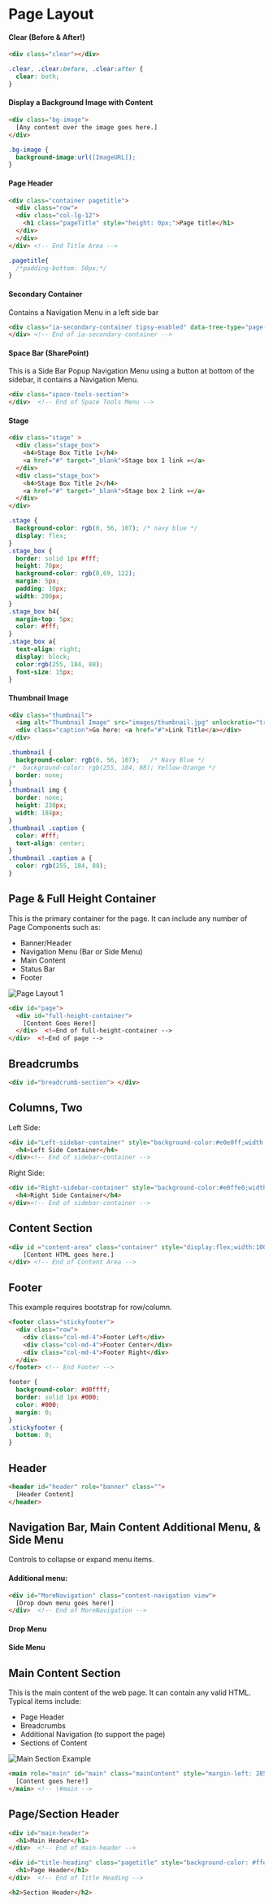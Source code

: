 # Page Layout

#### Clear (Before & After!)
```html
<div class="clear"></div>
```
```css
.clear, .clear:before, .clear:after {
  clear: both; 
}
```

#### Display a Background Image with Content
```html
<div class="bg-image"> 
  [Any content over the image goes here.]
</div>
```
```css
.bg-image { 
  background-image:url([ImageURL]);
}
```

#### Page Header
```html
<div class="container pagetitle">
  <div class="row">
  <div class="col-lg-12">
    <h1 class="pageTitle" style="height: 0px;">Page title</h1>
  </div>
  </div>
</div> <!-- End Title Area -->
```
```css
.pagetitle{
  /*padding-bottom: 50px;*/
}
```

#### Secondary Container
Contains a Navigation Menu in a left side bar
```html
<div class="ia-secondary-container tipsy-enabled" data-tree-type="page-tree">
</div> <!-- End of ia-secondary-container -->
```

#### Space Bar (SharePoint)
This is a Side Bar Popup Navigation Menu using a button at bottom of the sidebar, it contains a Navigation Menu. 
```html
<div class="space-tools-section">
</div>  <!-- End of Space Tools Menu -->
```

#### Stage
```html
<div class="stage" >
  <div class="stage_box">
    <h4>Stage Box Title 1</h4>
    <a href="#" target="_blank">Stage box 1 link »</a> 
  </div>
  <div class="stage_box">
    <h4>Stage Box Title 2</h4>
    <a href="#" target="_blank">Stage box 2 link »</a> 
  </div>
</div>
```
```css
.stage {
  Background-color: rgb(0, 56, 107); /* navy blue */
  display: flex;
}
.stage_box {
  border: solid 1px #fff;
  height: 70px;
  background-color: rgb(0,69, 122);
  margin: 5px;
  padding: 10px;
  width: 200px;
}
.stage_box h4{
  margin-top: 5px;
  color: #fff;
}
.stage_box a{
  text-align: right;
  display: block;
  color:rgb(255, 184, 88);
  font-size: 15px;
}
```

#### Thumbnail Image
```html
<div class="thumbnail">
  <img alt="Thumbnail Image" src="images/thumbnail.jpg" unlockratio="true">
  <div class="caption">Go here: <a href="#">Link Title</a></div>
</div>
```
```css
.thumbnail {
  background-color: rgb(0, 56, 107);   /* Navy Blue */
/*  background-color: rgb(255, 184, 88); Yellow-Orange */
  border: none;
}
.thumbnail img {
  border: none;
  height: 230px;
  width: 184px; 
}
.thumbnail .caption {
  color: #fff;
  text-align: center;
}
.thumbnail .caption a {
  color: rgb(255, 184, 88);
}
```

## Page & Full Height Container
This is the primary container for the page. It can include any number of Page Components such as:
  - Banner/Header
  - Navigation Menu (Bar or Side Menu)
  - Main Content
  - Status Bar  
  - Footer  
 
 ![Page Layout 1](PageLayout01.PNG)
 
```html
<div id="page">
  <div id="full-height-container">
    [Content Goes Here!]
  </div>  <!—End of full-height-container -->
</div>  <!—End of page -->
```

## Breadcrumbs
```html
<div id="breadcrumb-section"> </div>
```

## Columns, Two
Left Side:
```html
<div id="Left-sidebar-container" style="background-color:#e0e0ff;width:75%;padding: 0 0 0 5px;">
  <h4>Left Side Container</h4>
</div><!-- End of sidebar-container -->
```
Right Side:
```html
<div id="Right-sidebar-container" style="background-color:#e0ffe0;width:25%;padding: 0 0 0 5px;">
  <h4>Right Side Container</h4>
</div><!-- End of sidebar-container -->
```

## Content Section
```html
<div id ="content-area" class="container" style="display:flex;width:100%;border:solid;border-size:2px;border-color:black;">
    [Content HTML goes here.]
</div> <!-- End of Content Area -->
```

## Footer
This example requires bootstrap for row/column.
```html
<footer class="stickyfooter">      
  <div class="row">
    <div class="col-md-4">Footer Left</div>
    <div class="col-md-4">Footer Center</div>
    <div class="col-md-4">Footer Right</div>
  </div>      
</footer> <!-- End Footer -->
```
```css
footer {
  background-color: #d0ffff;
  border: solid 1px #000;
  color: #000; 
  margin: 0;
}
.stickyfooter {
  bottom: 0;
}
```

## Header
```html
<header id="header" role="banner" class=""> 
  [Header Content]
</header>
```

## Navigation Bar, Main Content Additional Menu, & Side Menu
Controls to collapse or expand menu items.

#### Additional menu:
```html
<div id="MoreNavigation" class="content-navigation view">
  [Drop down menu goes here!]
</div>  <!-- End of MoreNavigation -->
```

#### Drop Menu

#### Side Menu

## Main Content Section
This is the main content of the web page. It can contain any valid HTML. Typical items include:
  - Page Header
  - Breadcrumbs
  - Additional Navigation (to support the page)
  - Sections of Content  

![Main Section Example](MainSection01.PNG)

```html
<main role="main" id="main" class="mainContent" style="margin-left: 285px;">
  [Content goes here!]
</main> <!-- \#main -->
```

## Page/Section Header
```html
<div id="main-header">
  <h1>Main Header</h1>
</div>  <!-- End of main-header -->

<div id="title-heading" class="pagetitle" style="background-color: #ffe0e0;">
  <h1>Page Header</h1>
</div>  <!-- End of Title Heading -->

<h2>Section Header</h2>
```


